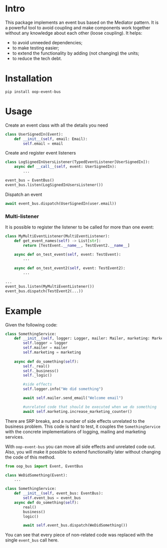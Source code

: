 Intro
===

This package implements an event bus based on the Mediator pattern. 
It is a powerful tool to avoid coupling and make components work together 
without any knowledge about each other (loose coupling). It helps:

- to avoid unneeded dependencies;
- to make testing easier;
- to extend the functionality by adding (not changing) the units;
- to reduce the tech debt.

Installation
===

`pip install oop-event-bus`

Usage
===

Create an event class with all the details you need
```python
class UserSignedIn(Event):
    def __init__(self, email: Email):
        self.email = email
```

Create and register event listeners

```python
class LogSignedInUsersListener(TypedEventListener[UserSignedIn]):
    async def __call__(self, event: UserSignedIn):
        ...

event_bus = EventBus()
event_bus.listen(LogSignedInUsersListener())
```

Dispatch an event

```python
await event_bus.dispatch(UserSignedIn(user.email))
```

### Multi-listener

It is possible to register the listener to be called
for more than one event:

```python
class MyMultiEventListener(MultiEventListener):
    def get_event_names(self) -> List[str]:
        return [TestEvent.__name__, TestEvent2.__name__]

    async def on_test_event(self, event: TestEvent):
        ...
    
    async def on_test_event2(self, event: TestEvent2):
        ...

...
event_bus.listen(MyMultiEventListener())
event_bus.dispatch(TestEvent2(...))
```

Example
===

Given the following code:

```python
class SomethingService:
    def __init__(self, logger: Logger, mailer: Mailer, marketing: MarketingService):
        self.logger = logger
        self.mailer = mailer
        self.marketing = marketing
        
    async def do_something(self):
        self._real()
        self._business()
        self._logic()

        #side effects
        self.logger.info("We did something")

        await self.mailer.send_email("Welcome email")

        #unrelated code that should be executed when we do something
        await self.marketing.increase_marketing_counter()
```

There are SRP breaks, and a number of side effects unrelated to the business problem. This code is hard to test, it 
couples the `SomethingService` with the concrete implementations of logging, mailing and marketing services.

With `oop-event-bus` you can move all side effects and unrelated code out. 
Also, you will make it possible to extend functionality later without changing the code of this method.

```python
from oop_bus import Event, EventBus

class WeDidSomething(Event):
    ...

class SomethingService:
    def __init__(self, event_bus: EventBus):
        self.event_bus = event_bus
    async def do_something(self):
        real()
        business()
        logic()

        await self.event_bus.dispatch(WeDidSomething())
```

You can see that every piece of non-related code was replaced with the single `event_bus` call here.
